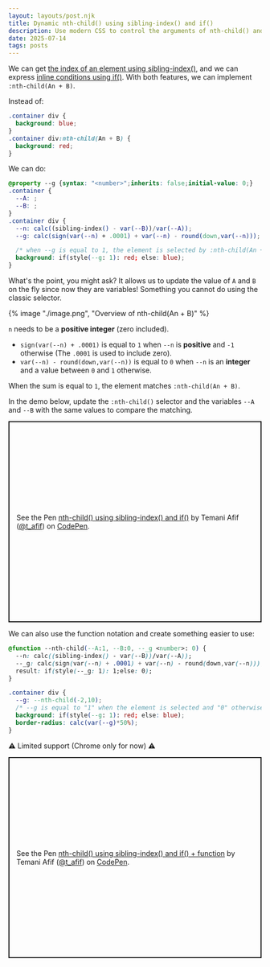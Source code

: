 ```yaml
---
layout: layouts/post.njk
title: Dynamic nth-child() using sibling-index() and if()
description: Use modern CSS to control the arguments of nth-child() and update them on the fly
date: 2025-07-14
tags: posts
---
```


We can get [the index of an element using sibling-index()](https://css-tip.com/element-index/), and we can express [inline conditions using if()](/inline-if/). With both features, we can implement `:nth-child(An + B)`.

Instead of:

```css
.container div {
  background: blue;
}
.container div:nth-child(An + B) {
  background: red;
}
```

We can do:

```css
@property --g {syntax: "<number>";inherits: false;initial-value: 0;}
.container {
  --A: ;
  --B: ;
}
.container div {
  --n: calc((sibling-index() - var(--B))/var(--A));
  --g: calc(sign(var(--n) + .0001) + var(--n) - round(down,var(--n)));

  /* when --g is equal to 1, the element is selected by :nth-child(An + B) */
  background: if(style(--g: 1): red; else: blue);
}
```

What's the point, you might ask? It allows us to update the value of `A` and `B` on the fly since now they are variables! Something you cannot do using the classic selector.

{% image "./image.png", "Overview of nth-child(An + B)" %}

`n` needs to be a **positive integer** (zero included).

* `sign(var(--n) + .0001)` is equal to `1` when `--n` is **positive** and `-1` otherwise (The `.0001` is used to include zero).
* `var(--n) - round(down,var(--n))` is equal to `0` when `--n` is an **integer** and a value between `0` and `1` otherwise.

When the sum is equal to `1`, the element matches `:nth-child(An + B)`.

In the demo below, update the `:nth-child()` selector and the variables `--A` and `--B` with the same values to compare the matching.

<p class="codepen" data-height="400" data-default-tab="result" data-slug-hash="jEbObPN" data-pen-title="nth-child() using sibling-index() and if()" data-preview="true" data-user="t_afif" style="height: 400px; box-sizing: border-box; display: flex; align-items: center; justify-content: center; border: 2px solid; margin: 1em 0; padding: 1em;">
  <span>See the Pen <a href="https://codepen.io/t_afif/pen/jEbObPN">
  nth-child() using sibling-index() and if()</a> by Temani Afif (<a href="https://codepen.io/t_afif">@t_afif</a>)
  on <a href="https://codepen.io">CodePen</a>.</span>
</p>


We can also use the function notation and create something easier to use:

```css
@function --nth-child(--A:1, --B:0, --_g <number>: 0) {
  --n: calc((sibling-index() - var(--B))/var(--A));
  --_g: calc(sign(var(--n) + .0001) + var(--n) - round(down,var(--n)));
  result: if(style(--_g: 1): 1;else: 0); 
}

.container div {
  --g: --nth-child(-2,10);
  /* --g is equal to "1" when the element is selected and "0" otherwise */
  background: if(style(--g: 1): red; else: blue);
  border-radius: calc(var(--g)*50%);
}
```

⚠️ Limited support (Chrome only for now) ⚠️

<p class="codepen" data-height="400" data-default-tab="result" data-slug-hash="PwPwayO" data-pen-title="nth-child() using sibling-index() and if() + function" data-preview="true" data-user="t_afif" style="height: 400px; box-sizing: border-box; display: flex; align-items: center; justify-content: center; border: 2px solid; margin: 1em 0; padding: 1em;">
  <span>See the Pen <a href="https://codepen.io/t_afif/pen/PwPwayO">
  nth-child() using sibling-index() and if() + function</a> by Temani Afif (<a href="https://codepen.io/t_afif">@t_afif</a>)
  on <a href="https://codepen.io">CodePen</a>.</span>
</p>
<script async src="https://public.codepenassets.com/embed/index.js"></script>